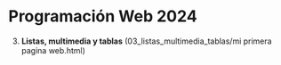 # Programación Web 2024

3. **Listas, multimedia y tablas** (03_listas_multimedia_tablas/mi primera pagina web.html)
